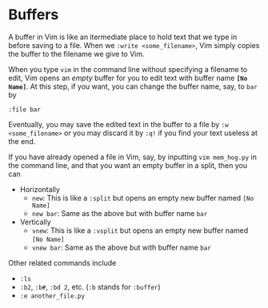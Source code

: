# Buffers
A buffer in Vim is like an itermediate place to hold text
that we type in before saving to a file. When we `:write <some_filename>`,
Vim simply copies the buffer to the filename we give to Vim.

When you type `vim` in the command line without specifying a filename to edit,
Vim opens an _empty_ buffer for you to edit text with buffer name **`[No Name]`**.
At this step, if you want, you can change the buffer name, say, to `bar` by
```vim
:file bar
```

Eventually, you may save the edited text in the buffer to a file by
`:w <some_filename>` or you may discard it by `:q!`
if you find your text useless at the end.

If you have already opened a file in Vim, say,
by inputting `vim mem_hog.py` in the command line, and that
you want an empty buffer in a split, then you can

- Horizontally
    - `new`: This is like a `:split` but opens an empty new buffer named `[No Name]`
    - `new bar`: Same as the above but with buffer name `bar`
- Vertically
    - `vnew`: This is like a `:vsplit` but opens an empty new buffer named `[No Name]`
    - `vnew bar`: Same as the above but with buffer name `bar`

Other related commands include

- `:ls`
- `:b2`, `:b#`, `:bd 2`, etc. (`:b` stands for `:buffer`)
- `:e another_file.py`


